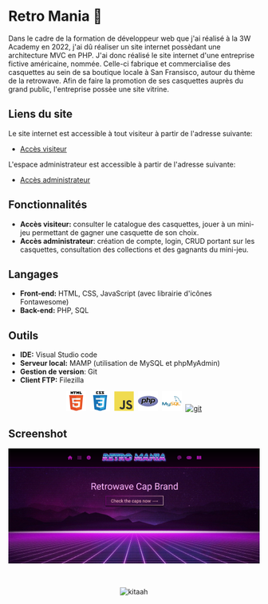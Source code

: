 
# Retro Mania 🧢

Dans le cadre de la formation de développeur web que j'ai réalisé à la 3W Academy en 2022, j'ai dû réaliser un site internet possèdant une architecture MVC en PHP. J'ai donc réalisé le site internet d'une entreprise fictive américaine, nommée. Celle-ci fabrique et commercialise des casquettes au sein de sa boutique locale à San Fransisco, autour du thème de la retrowave. Afin de faire la promotion de ses casquettes auprès du grand public, l'entreprise possèe une site vitrine.


## Liens du site

Le site internet est accessible à tout visiteur à partir de l'adresse suivante:
- [Accès visiteur](https://retro-mania.melanieroussy.fr)

L'espace administrateur est accessible à partir de l'adresse suivante:
 - [Accès administrateur](https://retro-mania.melanieroussy.fr/index.php?p=admin_home)


## Fonctionnalités

- **Accès visiteur:** consulter le catalogue des casquettes, jouer à un mini-jeu permettant de gagner une casquette de son choix.
- **Accès administrateur**: création de compte, login, CRUD portant sur les casquettes, consultation des collections et des gagnants du mini-jeu.  


## Langages

- **Front-end:** HTML, CSS, JavaScript (avec librairie d'icônes Fontawesome)
- **Back-end:** PHP, SQL


## Outils

- **IDE:** Visual Studio code
- **Serveur local:** MAMP (utilisation de MySQL et phpMyAdmin)
- **Gestion de version**: Git
- **Client FTP:** Filezilla

<p align="center"><a href="https://www.w3.org/html/" target="_blank" rel="noreferrer"><img src="https://raw.githubusercontent.com/devicons/devicon/master/icons/html5/html5-original-wordmark.svg" alt="html5" width="40" height="40"/></a>&nbsp;&nbsp;<a href="https://www.w3schools.com/css/" target="_blank" rel="noreferrer"><img src="https://raw.githubusercontent.com/devicons/devicon/master/icons/css3/css3-original-wordmark.svg" alt="css3" width="40" height="40"/></a>&nbsp;&nbsp;<a href="https://developer.mozilla.org/en-US/docs/Web/JavaScript" target="_blank" rel="noreferrer"><img src="https://raw.githubusercontent.com/devicons/devicon/master/icons/javascript/javascript-original.svg" alt="javascript" width="40" height="40"/></a>&nbsp;&nbsp;<a href="https://www.w3schools.com/css/" target="_blank" rel="noreferrer"><a href="https://www.php.net" target="_blank" rel="noreferrer"><img src="https://raw.githubusercontent.com/devicons/devicon/master/icons/php/php-original.svg" alt="php" width="40" height="40"/></a>&nbsp;&nbsp;<img src="https://raw.githubusercontent.com/devicons/devicon/master/icons/mysql/mysql-original-wordmark.svg" alt="mysql" width="40" height="40"/></a>&nbsp;&nbsp;<a href="https://git-scm.com/" target="_blank" rel="noreferrer"><img src="https://www.vectorlogo.zone/logos/git-scm/git-scm-icon.svg" alt="git" width="40" height="40"/></a></p>


## Screenshot

<p><img src="medias/img/github_screenshot.jpg" alt="screenshot du site Retro Mania"></p><br>

<p align="center"><img src="https://komarev.com/ghpvc/?username=kitaah&color=blue" alt="kitaah" /></p>

